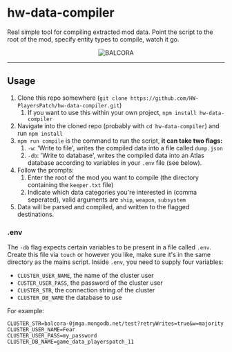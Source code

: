 # hw-data-compiler

Real simple tool for compiling extracted mod data. Point the script to the root of the mod, specify entity types to compile, watch it go.

<p align="center"><img src="https://i.imgur.com/uMvwk6r.png" alt="BALCORA" /></p>

---

## Usage

1. Clone this repo somewhere (`git clone https://github.com/HW-PlayersPatch/hw-data-compiler.git`)
    1. If you want to use this within your own project, `npm install hw-data-compiler`
2. Navigate into the cloned repo (probably with `cd hw-data-compiler`) and run `npm install`
3. `npm run compile` is the command to run the script, **it can take two flags:**
    1. `-w`: 'Write to file', writes the compiled data into a file called `dump.json`
    2. `-db`: 'Write to database', writes the compiled data into an Atlas database according to variables in your `.env` file (see below).
4. Follow the prompts:
    1. Enter the root of the mod you want to compile (the directory containing the `keeper.txt` file)
    2. Indicate which data categories you're interested in (comma seperated), valid arguments are `ship`, `weapon`, `subsystem`
5. Data will be parsed and compiled, and written to the flagged destinations.

### .env

The `-db` flag expects certain variables to be present in a file called `.env`. Create this file via `touch` or however you like, make sure it's in the same directory as the mains script. Inside `.env`, you need to supply four variables:
- `CLUSTER_USER_NAME`, the name of the cluster user
- `CUSTER_USER_PASS`, the password of the cluster user
- `CLUSTER_STR`, the connection string of the cluster
- `CLUSTER_DB_NAME` the database to use

For example:
```
CLUSTER_STR=balcora-0jmga.mongodb.net/test?retryWrites=true&w=majority
CLUSTER_USER_NAME=Fear
CLUSTER_USER_PASS=my_password
CLUSTER_DB_NAME=game_data_playerspatch_11
```
